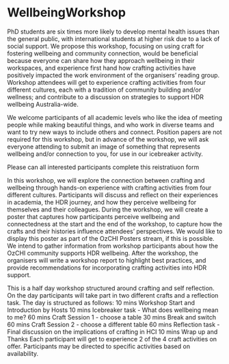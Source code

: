 # WellbeingWorkshop
PhD students are six times more likely to develop mental health issues than the general public, with international students at higher
risk due to a lack of social support. We propose this workshop, focusing on using craft for fostering wellbeing and community
connection, would be beneficial because everyone can share how they approach wellbeing in their workspaces, and experience first
hand how crafting activities have positively impacted the work environment of the organisers’ reading group. Workshop attendees
will get to experience crafting activities from four different cultures, each with a tradition of community building and/or wellness; and
contribute to a discussion on strategies to support HDR wellbeing Australia-wide.

We welcome participants of all academic levels who like the idea of meeting people while making beautiful things, and
who work in diverse teams and want to try new ways to include others and connect.
Position papers are not required for this workshop, but in advance of the workshop, we will ask everyone attending to
submit an image of something that represents wellbeing and/or connection to you, for use in our icebreaker activity.

Please can all interested participants complete this reistratiuon form

In this workshop, we will explore the connection between crafting and wellbeing through hands-on experience with
crafting activities from four different cultures. Participants will discuss and reflect on their experiences in academia, the
HDR journey, and how they perceive wellbeing for themselves and their colleagues.
During the workshop, we will create a poster that captures how participants perceive wellbeing and connectedness
at the start and the end of the workshop, to capture how the crafts and their histories influence attendees’ perspectives.
We would like to display this poster as part of the OzCHI Posters stream, if this is possible.
We intend to gather information from workshop participants about how the OzCHI community supports HDR
wellbeing. After the workshop, the organisers will write a workshop report to highlight best practices, and provide
recommendations for incorporating crafting activities into HDR support.

This is a half day workshop structured around crafting and self reflection. On the day participants will take part in two
different crafts and a reflection task. The day is structured as follows:
10 mins Workshop Start and Introduction by Hosts
10 mins Icebreaker task - What does wellbeing mean to me?
60 mins Craft Session 1 - choose a table
30 mins Break and switch
60 mins Craft Session 2 - choose a different table
60 mins Reflection task - Final discussion on the implications of crafting in HCI
10 mins Wrap up and Thanks
Each participant will get to experience 2 of the 4 craft activities on offer. Participants may be directed to specific
activities based on availability.
